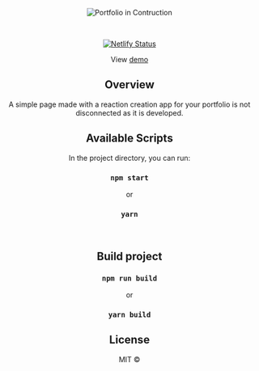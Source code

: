 <p align="center">
  <img src="https://github.com/wiliamvj/Portfolio-in-Construction/blob/master/screen.png" alt="Portfolio in Contruction" />
</p>

<center>
<br>

[![Netlify Status](https://api.netlify.com/api/v1/badges/fae24dc5-5024-46ab-9102-baa0af33d40a/deploy-status)](https://app.netlify.com/sites/blissful-bhaskara-0e7b2c/deploys)

View [demo](https://portfolio-construction.netlify.app/)

<div align="center">

</div>


## Overview


A simple page made with a reaction creation app for your portfolio is not disconnected as it is developed.

## Available Scripts

In the project directory, you can run:

### `npm start` 
or 

### `yarn`

<br>

## Build project

### `npm run build` 
or 

### `yarn build`

## License

MIT © 
